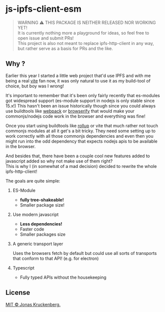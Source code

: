 # js-ipfs-client-esm 

> WARNING :warning: THIS PACKAGE IS NEITHER RELEASED NOR WORKING YET! <br>
> It is currently nothing more a playground for ideas, so feel free to open issue and submit PRs! <br>
> This project is also not meant to replace ipfs-http-client in any way, but rather serve as a basis for PRs and the like.

## Why ?

Earlier this year I started a little web project that'd use IPFS and with me being a real [vite](https://vitejs.dev) fan now, it was only natural to use it as my build-tool of choice, but boy was I wrong! <br>

It's important to remember that it's been only fairly recently that es-modules got widespread support (es-module support in nodejs is only stable since 15.x!) This hasn't been an issue historically though since you could always use buildtools like [webpack](https://webpack.js.org) or [browserify](https://browserify.org) that would make your commonjs/nodejs code work in the browser and everything was fine!

Once you start using buildtools like [rollup](https://rollupjs.org) or vite that much rather not touch commonjs modules at all it get's a bit tricky. They need some setting up to work correctly with all those commonjs dependencies and even then you might run into the odd dependency that expects nodejs apis to be available in the browser.

And besides that, there have been a couple cool new features added to javascript added so why not make use of them right?<br>
This is why I (in somewhat of a mad decision) decided to rewrite the whole ipfs-http-client!

The goals are quite simple:

1. ES-Module
    - **fully tree-shakeable!**
    - Smaller package size!

2. Use modern javascript
    - **Less dependencies!**
    - Faster code
    - Smaller packages size

3. A generic transport layer

    Uses the browsers fetch by default but could use all sorts of transports that conform to that API! (e.g. for electron)

4. Typescript
    - Fully typed APIs without the housekeeping

## License

[MIT © Jonas Kruckenberg.](./LICENSE)

